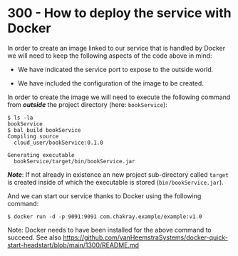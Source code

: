 # 300 - How to deploy the service with Docker

In order to create an image linked to our service that is handled by Docker we will need to keep the following aspects of the code above in mind:

- We have indicated the service port to expose to the outside world.

- We have included the configuration of the image to be created.

In order to create the image we will need to execute the following command from ***outside*** the project directory (here: ```bookService```):

```
$ ls -la
bookService
$ bal build bookService
Compiling source
  cloud_user/bookService:0.1.0
  
Generating executable
  bookService/target/bin/bookService.jar
```

***Note***: If not already in existence an new project sub-directory called ```target``` is created inside of which the executable is stored (```bin/bookService.jar```).

And we can start our service thanks to Docker using the following command:

```$ docker run -d -p 9091:9091 com.chakray.example/example:v1.0```

Note: Docker needs to have been installed for the above command to succeed. See also https://github.com/vanHeemstraSystems/docker-quick-start-headstart/blob/main/1300/README.md
